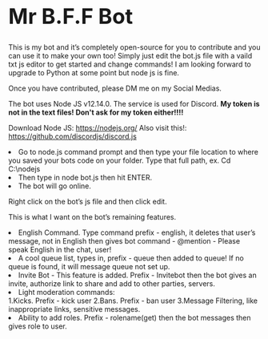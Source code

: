 <h1 style="font-size:300%;"><b>Mr B.F.F Bot</b></h1>

This is my bot and it’s completely open-source for you to contribute and you can use it to make your own too! Simply just edit the bot.js file with a vaild txt js editor to get started and change commands! I am looking forward to upgrade to Python at some point but node js is fine.

Once you have contributed, please DM me on my Social Medias.

The bot uses Node JS v12.14.0.
The service is used for Discord. <b>My token is not in the text files! Don't ask for my token either!!!!</b>

Download Node JS: https://nodejs.org/
Also visit this!: https://github.com/discordjs/discord.js

<li>Go to node.js command prompt and then type your file location to where you saved your bots code on your folder. Type that full path, ex. Cd C:\nodejs</li>
<li>Then type in node bot.js then hit ENTER.</li>
<li>The bot will go online.</li>

Right click on the bot’s js file and then click edit.

This is what I want on the bot’s remaining features.
<li>English Command. Type command prefix - english, it deletes that user’s message, not in English then gives bot command - @mention - Please speak English in the chat, user!</li>
<li>A cool queue list, types in, prefix - queue then added to queue! If no queue is found, it will message queue not set up.</li>
<li>Invite Bot - This feature is added. Prefix - Invitebot then the bot gives an invite, authorize link to share and add to other parties, servers.</li>
<li>Light moderation commands:</li>
1.Kicks. Prefix - kick user
2.Bans. Prefix - ban user
3.Message Filtering, like inappropriate links, sensitive messages.</li>
<li>Ability to add roles. Prefix - rolename(get) then the bot messages then gives role to user.</li>
